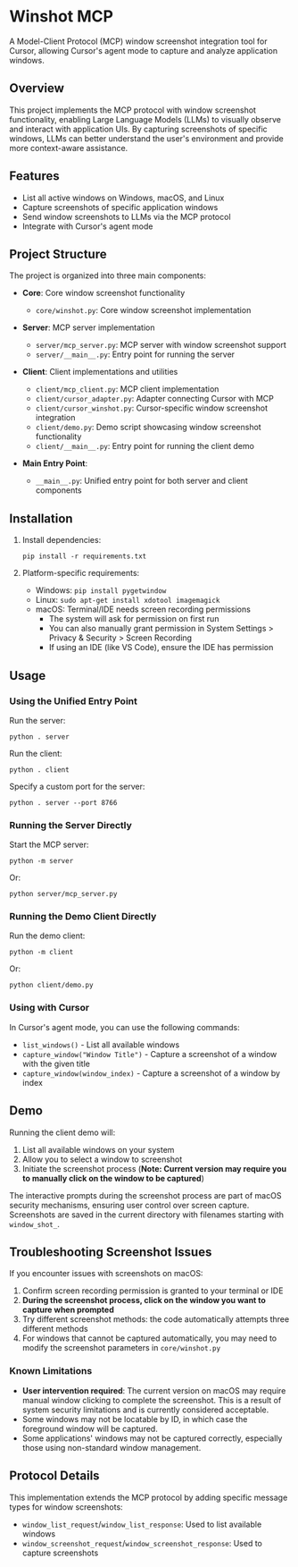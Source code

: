 # Winshot MCP

A Model-Client Protocol (MCP) window screenshot integration tool for Cursor, allowing Cursor's agent mode to capture and analyze application windows.

## Overview

This project implements the MCP protocol with window screenshot functionality, enabling Large Language Models (LLMs) to visually observe and interact with application UIs. By capturing screenshots of specific windows, LLMs can better understand the user's environment and provide more context-aware assistance.

## Features

- List all active windows on Windows, macOS, and Linux
- Capture screenshots of specific application windows
- Send window screenshots to LLMs via the MCP protocol
- Integrate with Cursor's agent mode

## Project Structure

The project is organized into three main components:

- **Core**: Core window screenshot functionality
  - `core/winshot.py`: Core window screenshot implementation

- **Server**: MCP server implementation
  - `server/mcp_server.py`: MCP server with window screenshot support
  - `server/__main__.py`: Entry point for running the server

- **Client**: Client implementations and utilities
  - `client/mcp_client.py`: MCP client implementation
  - `client/cursor_adapter.py`: Adapter connecting Cursor with MCP
  - `client/cursor_winshot.py`: Cursor-specific window screenshot integration
  - `client/demo.py`: Demo script showcasing window screenshot functionality
  - `client/__main__.py`: Entry point for running the client demo

- **Main Entry Point**: 
  - `__main__.py`: Unified entry point for both server and client components

## Installation

1. Install dependencies:
   ```
   pip install -r requirements.txt
   ```

2. Platform-specific requirements:
   - Windows: `pip install pygetwindow`
   - Linux: `sudo apt-get install xdotool imagemagick`
   - macOS: Terminal/IDE needs screen recording permissions
     - The system will ask for permission on first run
     - You can also manually grant permission in System Settings > Privacy & Security > Screen Recording
     - If using an IDE (like VS Code), ensure the IDE has permission

## Usage

### Using the Unified Entry Point

Run the server:
```
python . server
```

Run the client:
```
python . client
```

Specify a custom port for the server:
```
python . server --port 8766
```

### Running the Server Directly

Start the MCP server:
```
python -m server
```

Or:
```
python server/mcp_server.py
```

### Running the Demo Client Directly

Run the demo client:
```
python -m client
```

Or:
```
python client/demo.py
```

### Using with Cursor

In Cursor's agent mode, you can use the following commands:
- `list_windows()` - List all available windows
- `capture_window("Window Title")` - Capture a screenshot of a window with the given title
- `capture_window(window_index)` - Capture a screenshot of a window by index

## Demo

Running the client demo will:
1. List all available windows on your system
2. Allow you to select a window to screenshot
3. Initiate the screenshot process (**Note: Current version may require you to manually click on the window to be captured**)

The interactive prompts during the screenshot process are part of macOS security mechanisms, ensuring user control over screen capture. Screenshots are saved in the current directory with filenames starting with `window_shot_`.

## Troubleshooting Screenshot Issues

If you encounter issues with screenshots on macOS:

1. Confirm screen recording permission is granted to your terminal or IDE
2. **During the screenshot process, click on the window you want to capture when prompted**
3. Try different screenshot methods: the code automatically attempts three different methods
4. For windows that cannot be captured automatically, you may need to modify the screenshot parameters in `core/winshot.py`

### Known Limitations

- **User intervention required**: The current version on macOS may require manual window clicking to complete the screenshot. This is a result of system security limitations and is currently considered acceptable.
- Some windows may not be locatable by ID, in which case the foreground window will be captured.
- Some applications' windows may not be captured correctly, especially those using non-standard window management.

## Protocol Details

This implementation extends the MCP protocol by adding specific message types for window screenshots:

- `window_list_request`/`window_list_response`: Used to list available windows
- `window_screenshot_request`/`window_screenshot_response`: Used to capture screenshots 
